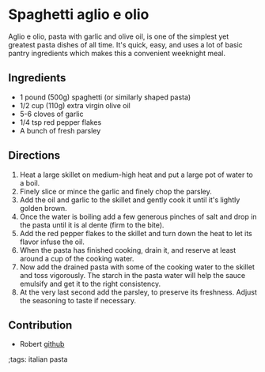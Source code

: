 # Spaghetti aglio e olio 

Aglio e olio, pasta with garlic and olive oil, is one of the simplest yet greatest pasta dishes of all time. It's quick, easy, and uses a lot of basic pantry ingredients which makes this a convenient weeknight meal.

## Ingredients

- 1 pound (500g) spaghetti (or similarly shaped pasta)
- 1/2 cup (110g) extra virgin olive oil 
- 5-6 cloves of garlic
- 1/4 tsp red pepper flakes
- A bunch of fresh parsley

## Directions

1. Heat a large skillet on medium-high heat and put a large pot of water to a boil.
2. Finely slice or mince the garlic and finely chop the parsley.
3. Add the oil and garlic to the skillet and gently cook it until it's lightly golden brown.
4. Once the water is boiling add a few generous pinches of salt and drop in the pasta until it is al dente (firm to the bite).
5. Add the red pepper flakes to the skillet and turn down the heat to let its flavor infuse the oil.
6. When the pasta has finished cooking, drain it, and reserve at least around a cup of the cooking water.
7. Now add the drained pasta with some of the cooking water to the skillet and toss vigorously. The starch in the pasta water will help the sauce emulsify and get it to the right consistency.
8. At the very last second add the parsley, to preserve its freshness. Adjust the seasoning to taste if necessary.

## Contribution

- Robert [github](https://github.com/robert5800)

;tags: italian pasta
